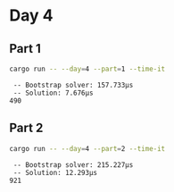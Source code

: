 # Day 4

## Part 1

```bash
cargo run -- --day=4 --part=1 --time-it
```

```text
 -- Bootstrap solver: 157.733µs
 -- Solution: 7.676µs
490
```

## Part 2

```bash
cargo run -- --day=4 --part=2 --time-it
```

```text
 -- Bootstrap solver: 215.227µs
 -- Solution: 12.293µs
921
```